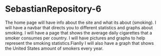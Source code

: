 # SebastianRepository-6
The home page will have info about the site and what its about (smoking). I will have a navbar that directs you to different statistics and graphs about smoking. I will have a page that shows the average daily cigarettes that a smoker consumes per country. I will have pictures and graphs to help represent the smoking statistics.Fianlly I will also have a graph that shows the United States amount of smokers every year.
